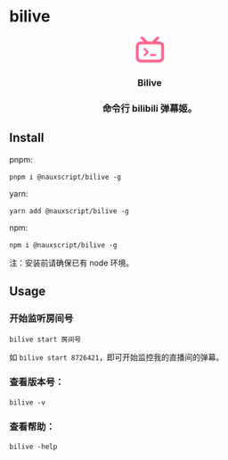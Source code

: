 # bilive

<p align="center"><img width=12.5% src="https://github.com/Nauxscript/bilive/blob/main/assets/bilive_pink.svg"></p>

<h3 align="center">Bilive</h3>

<h3 align="center">命令行 bilibili 弹幕姬。</h3>

## Install

pnpm:
```
pnpm i @nauxscript/bilive -g
```

yarn:
```
yarn add @nauxscript/bilive -g
```

npm:
```
npm i @nauxscript/bilive -g
```

注：安装前请确保已有 node 环境。

## Usage

### 开始监听房间号
```
bilive start 房间号
```

如 `bilive start 8726421`，即可开始监控我的直播间的弹幕。

### 查看版本号：
```
bilive -v
```

### 查看帮助：
```
bilive -help
```